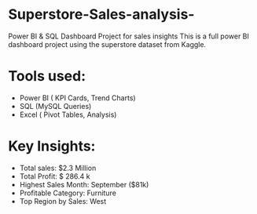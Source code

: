 # Superstore-Sales-analysis-
Power BI &amp; SQL Dashboard Project for sales insights 
This is a full power BI dashboard project using the superstore dataset from Kaggle.
# Tools used:
- Power BI ( KPI Cards, Trend Charts)
- SQL (MySQL Queries)
- Excel ( Pivot Tables, Analysis)
# Key Insights:
- Total sales: $2.3 Million
- Total Profit: $ 286.4 k
- Highest Sales Month: September ($81k)
- Profitable Category: Furniture
- Top Region by Sales: West

